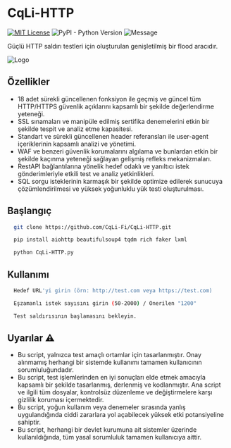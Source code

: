
# CqLi-HTTP
[![MIT License](https://img.shields.io/badge/License-MIT-green.svg)](https://choosealicense.com/licenses/mit/)
![PyPI - Python Version](https://img.shields.io/badge/Python-3.7%2B-blue)
![Message](https://img.shields.io/badge/CqLi-HTTPv0.1-8A2BE2)

Güçlü HTTP saldırı testleri için oluşturulan genişletilmiş bir flood aracıdır.

![Logo](https://i.ibb.co/3mGcpjNd/cqli-http.jpg)

## Özellikler

- 18 adet sürekli güncellenen fonksiyon ile geçmiş ve güncel tüm HTTP/HTTPS güvenlik açıklarını kapsamlı bir şekilde değerlendirme yeteneği.
- SSL sınamaları ve manipüle edilmiş sertifika denemelerini etkin bir şekilde tespit ve analiz etme kapasitesi.
- Standart ve sürekli güncellenen header referansları ile user-agent içeriklerinin kapsamlı analizi ve yönetimi.
- WAF ve benzeri güvenlik korumalarını algılama ve bunlardan etkin bir şekilde kaçınma yeteneği sağlayan gelişmiş refleks mekanizmaları.
- RestAPI bağlantılarına yönelik hedef odaklı ve yanıltıcı istek gönderimleriyle etkili test ve analiz yetkinlikleri.
- SQL sorgu isteklerinin karmaşık bir şekilde optimize edilerek sunucuya çözümlendirilmesi ve yüksek yoğunluklu yük testi oluşturulması.

## Başlangıç

```bash
  git clone https://github.com/CqLi-Fi/CqLi-HTTP.git
```
```bash
  pip install aiohttp beautifulsoup4 tqdm rich faker lxml
```

```bash
  python CqLi-HTTP.py
```

## Kullanımı

```bash
  Hedef URL'yi girin (örn: http://test.com veya https://test.com)
```

```bash
  Eşzamanlı istek sayısını girin (50-2000) / Önerilen "1200"
```

```bash
  Test saldırısının başlamasını bekleyin.
```

## Uyarılar ⚠️

- Bu script, yalnızca test amaçlı ortamlar için tasarlanmıştır. Onay alınmamış herhangi bir sistemde kullanımı tamamen kullanıcının sorumluluğundadır.
- Bu script, test işlemlerinden en iyi sonuçları elde etmek amacıyla kapsamlı bir şekilde tasarlanmış, derlenmiş ve kodlanmıştır. Ana script ve ilgili tüm dosyalar, kontrolsüz düzenleme ve değiştirmelere karşı gizlilik koruması içermektedir.
- Bu script, yoğun kullanım veya denemeler sırasında yanlış uygulandığında ciddi zararlara yol açabilecek yüksek etki potansiyeline sahiptir.
- Bu script, herhangi bir devlet kurumuna ait sistemler üzerinde kullanıldığında, tüm yasal sorumluluk tamamen kullanıcıya aittir.
